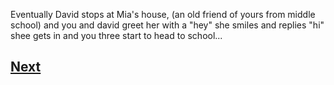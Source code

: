 Eventually David stops at Mia's house, (an old friend of yours from middle school) and you and david greet her with a "hey" she smiles and replies "hi" shee gets in and you three start to head to school...

## [Next](story1.4.md)